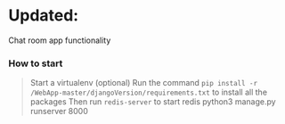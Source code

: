 # Updated:
Chat room app functionality

### How to start
> Start a virtualenv (optional)
> Run the command `pip install -r /WebApp-master/djangoVersion/requirements.txt` to install all the packages
> Then run `redis-server` to start redis
> python3 manage.py runserver 8000

